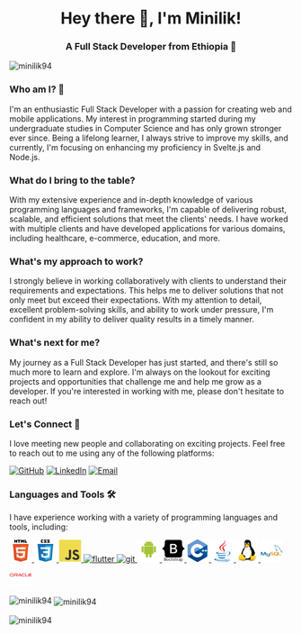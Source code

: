 <h1 align="center">Hey there &#x1F44B, I'm Minilik!</h1>
<h3 align="center">A Full Stack Developer from Ethiopia &#x1F680</h3>
<p align="left"> <img src="https://komarev.com/ghpvc/?username=minilik94&label=Profile%20views&color=0e75b6&style=flat" alt="minilik94" /> </p>
<h3 align="left">Who am I? &#x1F464</h3>
<p align="left">I'm an enthusiastic Full Stack Developer with a passion for creating web and mobile applications. My interest in programming started during my undergraduate studies in Computer Science and has only grown stronger ever since. Being a lifelong learner, I always strive to improve my skills, and currently, I'm focusing on enhancing my proficiency in Svelte.js and Node.js.</p>
<h3 align="left">What do I bring to the table?</h3>
<p align="left">With my extensive experience and in-depth knowledge of various programming languages and frameworks, I'm capable of delivering robust, scalable, and efficient solutions that meet the clients' needs. I have worked with multiple clients and have developed applications for various domains, including healthcare, e-commerce, education, and more.</p>
<h3 align="left">What's my approach to work?</h3>
<p align="left">I strongly believe in working collaboratively with clients to understand their requirements and expectations. This helps me to deliver solutions that not only meet but exceed their expectations. With my attention to detail, excellent problem-solving skills, and ability to work under pressure, I'm confident in my ability to deliver quality results in a timely manner.</p>
<h3 align="left">What's next for me?</h3>
<p align="left">My journey as a Full Stack Developer has just started, and there's still so much more to learn and explore. I'm always on the lookout for exciting projects and opportunities that challenge me and help me grow as a developer. If you're interested in working with me, please don't hesitate to reach out!</p>

<h3 align="left">Let's Connect 🤝</h3>
<p align="left">I love meeting new people and collaborating on exciting projects. Feel free to reach out to me using any of the following platforms:</p>
<p align="left">
  <a href="https://github.com/minilik94" target="_blank"><img src="https://img.shields.io/badge/GitHub-%23121011.svg?&style=for-the-badge&logo=github&logoColor=white" alt="GitHub"></a>
  <a href="https://www.linkedin.com/in/minilikzeru/" target="_blank"><img src="https://img.shields.io/badge/LinkedIn-%230077B5.svg?&style=for-the-badge&logo=linkedin&logoColor=white" alt="LinkedIn"></a>
  <a href="mailto:minilikzeru@gmail.com"><img src="https://img.shields.io/badge/Email-D14836?style=for-the-badge&logo=gmail&logoColor=white" alt="Email"></a>
</p>
<p align="left">
</p>

<h3 align="left">Languages and Tools 🛠️</h3>
<p align="left">I have experience working with a variety of programming languages and tools, including:</p>
<p align="left"> <a href="https://www.w3.org/html/" target="_blank" rel="noreferrer"> <img src="https://raw.githubusercontent.com/devicons/devicon/master/icons/html5/html5-original-wordmark.svg" alt="html5" width="40" height="40"/> </a><a href="https://www.w3schools.com/css/" target="_blank" rel="noreferrer"> <img src="https://raw.githubusercontent.com/devicons/devicon/master/icons/css3/css3-original-wordmark.svg" alt="css3" width="40" height="40"/> </a> <a href="https://developer.mozilla.org/en-US/docs/Web/JavaScript" target="_blank" rel="noreferrer"> <img src="https://raw.githubusercontent.com/devicons/devicon/master/icons/javascript/javascript-original.svg" alt="javascript" width="40" height="40"/> </a> <a href="https://flutter.dev" target="_blank" rel="noreferrer"> <img src="https://www.vectorlogo.zone/logos/flutterio/flutterio-icon.svg" alt="flutter" width="40" height="40"/> </a> <a href="https://git-scm.com/" target="_blank" rel="noreferrer"> <img src="https://www.vectorlogo.zone/logos/git-scm/git-scm-icon.svg" alt="git" width="40" height="40"/> </a><a href="https://developer.android.com" target="_blank" rel="noreferrer"> <img src="https://raw.githubusercontent.com/devicons/devicon/master/icons/android/android-original-wordmark.svg" alt="android" width="40" height="40"/> </a> <a href="https://getbootstrap.com" target="_blank" rel="noreferrer"> <img src="https://raw.githubusercontent.com/devicons/devicon/master/icons/bootstrap/bootstrap-plain-wordmark.svg" alt="bootstrap" width="40" height="40"/> </a> <a href="https://www.w3schools.com/cpp/" target="_blank" rel="noreferrer"> <img src="https://raw.githubusercontent.com/devicons/devicon/master/icons/cplusplus/cplusplus-original.svg" alt="cplusplus" width="40" height="40"/> </a>   <a href="https://www.java.com" target="_blank" rel="noreferrer"> <img src="https://raw.githubusercontent.com/devicons/devicon/master/icons/java/java-original.svg" alt="java" width="40" height="40"/> </a> <a href="https://www.linux.org/" target="_blank" rel="noreferrer"> <img src="https://raw.githubusercontent.com/devicons/devicon/master/icons/linux/linux-original.svg" alt="linux" width="40" height="40"/> </a> <a href="https://www.mysql.com/" target="_blank" rel="noreferrer"> <img src="https://raw.githubusercontent.com/devicons/devicon/master/icons/mysql/mysql-original-wordmark.svg" alt="mysql" width="40" height="40"/> </a> <a href="https://www.oracle.com/" target="_blank" rel="noreferrer"> <img src="https://raw.githubusercontent.com/devicons/devicon/master/icons/oracle/oracle-original.svg" alt="oracle" width="40" height="40"/> </a> </p>

<p><img align="left" src="https://github-readme-stats.vercel.app/api/top-langs?username=minilik94&show_icons=true&locale=en&layout=compact" alt="minilik94" /></p>

<p>&nbsp;<img align="center" src="https://github-readme-stats.vercel.app/api?username=minilik94&show_icons=true&locale=en" alt="minilik94" /></p>

<p><img align="center" src="https://github-readme-streak-stats.herokuapp.com/?user=minilik94&" alt="minilik94" /></p>
